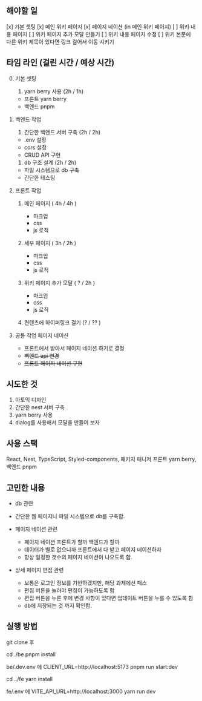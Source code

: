 ## 해야할 일

[x] 기본 셋팅
[x] 메인 위키 페이지
[x] 페이지 네이션 (in 메인 위키 페이지)
[ ] 위키 내용 페이지
[ ] 위키 페이지 추가 모달 만들기
[ ] 위키 내용 페이지 수정
[ ] 위키 본문에 다른 위키 제목이 있다면 링크 걸어서 이동 시키기

## 타임 라인 (걸린 시간 / 예상 시간)

0. 기본 셋팅

   1. yarn berry 사용 (2h / 1h)

   - 프론트 yarn berry
   - 백엔드 pnpm

1. 백엔드 작업

   1. 간단한 백앤드 서버 구축 (2h / 2h)

   - .env 설정
   - cors 설정
   - CRUD API 구현

   1. db 구조 설계 (2h / 2h)

   - 파일 시스템으로 db 구축
   - 간단한 테스팅

2. 프론트 작업

   1. 메인 페이지 ( 4h / 4h )

      - 마크업
      - css
      - js 로직

   2. 세부 페이지 ( 3h / 2h )

      - 마크업
      - css
      - js 로직

   3. 위키 페이지 추가 모달 ( ? / 2h )

      - 마크업
      - css
      - js 로직

   4. 컨텐츠에 하이퍼링크 걸기 (? / ?? )

3. 공통 작업 페이지 네이션
   - 프론트에서 받아서 페이지 네이션 하기로 결정
   - ~~백엔드 api 변경~~
   - ~~프론트 페이지 네이션 구현~~

## 시도한 것

1. 아토믹 디자인
2. 간단한 nest 서버 구축
3. yarn berry 사용
4. dialog를 사용해서 모달을 만들어 보자

## 사용 스택

React, Nest, TypeScript, Styled-components, 패키지 매니저 프론트 yarn berry, 백엔드 pnpm

## 고민한 내용

- db 관련
- 간단한 웹 페이지니 파일 시스템으로 db를 구축함.

- 페이지 네이션 관련

  - 페이지 네이션 프론트가 할까 백엔드가 할까
  - 데이터가 별로 없으니까 프론트에서 다 받고 페이지 네이션하자
  - 항상 일정한 갯수의 페이지 네이션이 나오도록 함.

- 상세 페이지 편집 관련
  - 보통은 로그인 정보를 기반하겠지만, 해당 과제에선 패스
  - 편집 버튼을 눌러야 편집이 가능하도록 함
  - 편집 버튼을 누른 후에 변경 사항이 있다면 업데이트 버튼을 누를 수 있도록 함
  - db에 저장되는 것 까지 확인함.

## 실행 방법

git clone 후

cd ./be
pnpm install

be/.dev.env 에
CLIENT_URL=http://localhost:5173
pnpm run start:dev

cd ../fe
yarn install

fe/.env 에
VITE_API_URL=http://localhost:3000
yarn run dev

